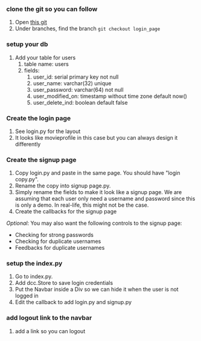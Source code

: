 
### clone the git so you can follow

1. Open [this git](https://github.com/csonday/ie271dash2023/tree/loginpage)
2. Under branches, find the branch `git checkout login_page`

### setup your db
1. Add your table for users
   1. table name: users
   2. fields:
      1. user_id: serial primary key not null
      2. user_name: varchar(32) unique
      3. user_password: varchar(64) not null
      4. user_modified_on: timestamp without time zone default now()
      5. user_delete_ind: boolean default false 

### Create the login page

1. See login.py for the layout
2. It looks like movieprofile in this case but you can always design it differently

### Create the signup page

1. Copy login.py and paste in the same page. You should have "login copy.py".
2. Rename the copy into signup page.py.
3. Simply rename the fields to make it look like a signup page. We are assuming that each user only need a username and password since this is only a demo. In real-life, this might not be the case. 
4. Create the callbacks for the signup page

*Optional*: You may also want the following controls to the signup page:

- Checking for strong passwords
- Checking for duplicate usernames
- Feedbacks for duplicate usernames



### setup the index.py

1. Go to index.py.
2. Add dcc.Store to save login credentials
3. Put the Navbar inside a Div so we can hide it when the user is not logged in
4. Edit the callback to add login.py and signup.py


### add logout link to the navbar

1. add a link so you can logout